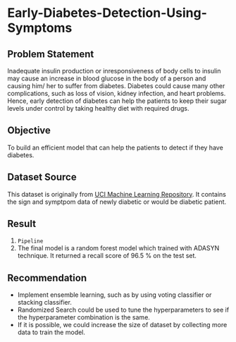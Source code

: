 # Early-Diabetes-Detection-Using-Symptoms
## Problem Statement
Inadequate insulin production or inresponsiveness of body cells to insulin may cause an increase in blood glucose in the body of a person and causing him/ her to suffer from diabetes. Diabetes could cause many other complications, such as loss of vision, kidney infection, and heart problems. Hence, early detection of diabetes can help the patients to keep their sugar levels under control by taking healthy diet with required drugs.

## Objective
To build an efficient model that can help the patients to detect if they have diabetes.

## Dataset Source
This dataset is originally from <a href="https://archive.ics.uci.edu/ml/datasets/Early+stage+diabetes+risk+prediction+dataset.#">UCI Machine Learning Repository</a>. It contains the sign and symptpom data of newly diabetic or would be diabetic patient.

## Result
1. `Pipeline`
2. The final model is a random forest model which trained with ADASYN technique. It returned a recall score of 96.5 % on the test set. 

## Recommendation
* Implement ensemble learning, such as by using voting classifier or stacking classifier.
* Randomized Search could be used to tune the hyperparameters to see if the hyperparameter combination is the same.
* If it is possible, we could increase the size of dataset by collecting more data to train the model. 
